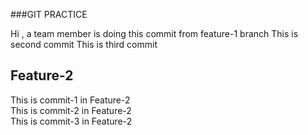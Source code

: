###GIT PRACTICE

Hi , a team member is doing this commit from feature-1 branch 
This is second commit
This is third commit

##  Feature-2

This is commit-1 in Feature-2<br />
This is commit-2 in Feature-2<br />
This is commit-3 in Feature-2<br />